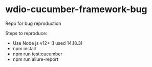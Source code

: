 # wdio-cucumber-framework-bug
Repo for bug reproduction

Steps to reproduce:
- Use Node js v12+ (I used 14.18.3)
- npm install
- npm run test:cucumber
- npm run allure-report



